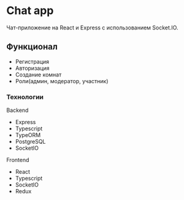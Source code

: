 <h1>Chat app</h1>
Чат-приложение на React и Express с использованием Socket.IO.

<h2>Функционал</h2>

<ul>
  <li>Регистрация</li>
  <li>Авторизация</li>
  <li>Создание комнат</li>
  <li>Роли(админ, модератор, участник)</li>
</ul>

<h3>Технологии</h3>

<p>Backend</p>

<ul>
  <li>Express</li>
      <li>Typescript</li>
  <li>TypeORM</li>
  <li>PostgreSQL</li>
  <li>SocketIO</li>
</ul>

<p>Frontend</p>

<ul>
  <li>React</li>
    <li>Typescript</li>
  <li>SocketIO</li>
  <li>Redux</li>
</ul>
